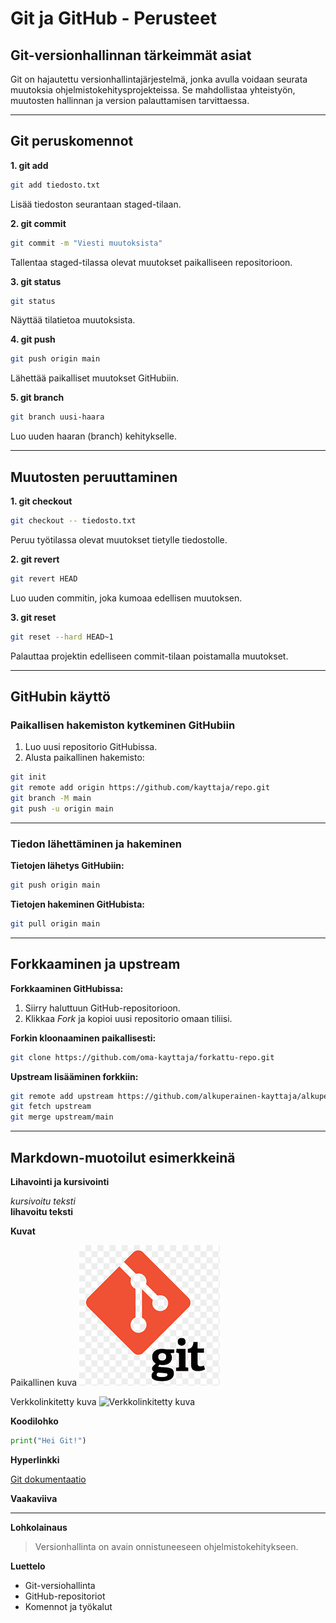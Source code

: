 # Git ja GitHub - Perusteet

## Git-versionhallinnan tärkeimmät asiat
Git on hajautettu versionhallintajärjestelmä, jonka avulla voidaan seurata muutoksia ohjelmistokehitysprojekteissa. Se mahdollistaa yhteistyön, muutosten hallinnan ja version palauttamisen tarvittaessa.

---

## Git peruskomennot

**1. git add**

```bash
git add tiedosto.txt
```
Lisää tiedoston seurantaan staged-tilaan.

**2. git commit**

```bash
git commit -m "Viesti muutoksista"
```
Tallentaa staged-tilassa olevat muutokset paikalliseen repositorioon.

**3. git status**

```bash
git status
```
Näyttää tilatietoa muutoksista.

**4. git push**

```bash
git push origin main
```
Lähettää paikalliset muutokset GitHubiin.

**5. git branch**

```bash
git branch uusi-haara
```
Luo uuden haaran (branch) kehitykselle.

---

## Muutosten peruuttaminen

**1. git checkout**

```bash
git checkout -- tiedosto.txt
```
Peruu työtilassa olevat muutokset tietylle tiedostolle.

**2. git revert**

```bash
git revert HEAD
```
Luo uuden commitin, joka kumoaa edellisen muutoksen.

**3. git reset**

```bash
git reset --hard HEAD~1
```
Palauttaa projektin edelliseen commit-tilaan poistamalla muutokset.

---

## GitHubin käyttö

### Paikallisen hakemiston kytkeminen GitHubiin

1. Luo uusi repositorio GitHubissa.
2. Alusta paikallinen hakemisto:

```bash
git init
git remote add origin https://github.com/kayttaja/repo.git
git branch -M main
git push -u origin main
```

---

### Tiedon lähettäminen ja hakeminen

**Tietojen lähetys GitHubiin:**

```bash
git push origin main
```

**Tietojen hakeminen GitHubista:**

```bash
git pull origin main
```

---

## Forkkaaminen ja upstream

**Forkkaaminen GitHubissa:**

1. Siirry haluttuun GitHub-repositorioon.
2. Klikkaa *Fork* ja kopioi uusi repositorio omaan tiliisi.

**Forkin kloonaaminen paikallisesti:**

```bash
git clone https://github.com/oma-kayttaja/forkattu-repo.git
```

**Upstream lisääminen forkkiin:**

```bash
git remote add upstream https://github.com/alkuperainen-kayttaja/alkuperainen-repo.git
git fetch upstream
git merge upstream/main
```

---

## Markdown-muotoilut esimerkkeinä

**Lihavointi ja kursivointi**

*kursivoitu teksti*  
**lihavoitu teksti**  

**Kuvat**


Paikallinen kuva
![Paikallinen kuva](git-logo.png)

Verkkolinkitetty kuva
![Verkkolinkitetty kuva](https://git-scm.com/images/logo@2x.png)

**Koodilohko**

```python
print("Hei Git!")
```

**Hyperlinkki**

[Git dokumentaatio](https://git-scm.com/doc)

**Vaakaviiva**

---

**Lohkolainaus**

> Versionhallinta on avain onnistuneeseen ohjelmistokehitykseen.

**Luettelo**

- Git-versiohallinta
- GitHub-repositoriot
- Komennot ja työkalut

